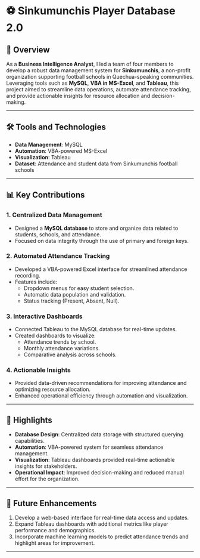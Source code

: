 # ⚽ Sinkumunchis Player Database 2.0

## 📌 Overview
As a **Business Intelligence Analyst**, I led a team of four members to develop a robust data management system for **Sinkumunchis**, a non-profit organization supporting football schools in Quechua-speaking communities. Leveraging tools such as **MySQL**, **VBA in MS-Excel**, and **Tableau**, this project aimed to streamline data operations, automate attendance tracking, and provide actionable insights for resource allocation and decision-making.

---

## 🛠 Tools and Technologies
- **Data Management**: MySQL
- **Automation**: VBA-powered MS-Excel
- **Visualization**: Tableau
- **Dataset**: Attendance and student data from Sinkumunchis football schools

---

## 📊 Key Contributions

### 1. **Centralized Data Management**
- Designed a **MySQL database** to store and organize data related to students, schools, and attendance.
- Focused on data integrity through the use of primary and foreign keys.

### 2. **Automated Attendance Tracking**
- Developed a VBA-powered Excel interface for streamlined attendance recording.
- Features include:
  - Dropdown menus for easy student selection.
  - Automatic data population and validation.
  - Status tracking (Present, Absent, Null).

### 3. **Interactive Dashboards**
- Connected Tableau to the MySQL database for real-time updates.
- Created dashboards to visualize:
  - Attendance trends by school.
  - Monthly attendance variations.
  - Comparative analysis across schools.

### 4. **Actionable Insights**
- Provided data-driven recommendations for improving attendance and optimizing resource allocation.
- Enhanced operational efficiency through automation and visualization.

---

## 🌟 Highlights
- **Database Design**: Centralized data storage with structured querying capabilities.
- **Automation**: VBA-powered system for seamless attendance management.
- **Visualization**: Tableau dashboards provided real-time actionable insights for stakeholders.
- **Operational Impact**: Improved decision-making and reduced manual effort for the organization.
---

## 🚀 Future Enhancements
1. Develop a web-based interface for real-time data access and updates.
2. Expand Tableau dashboards with additional metrics like player performance and demographics.
3. Incorporate machine learning models to predict attendance trends and highlight areas for improvement.

---

